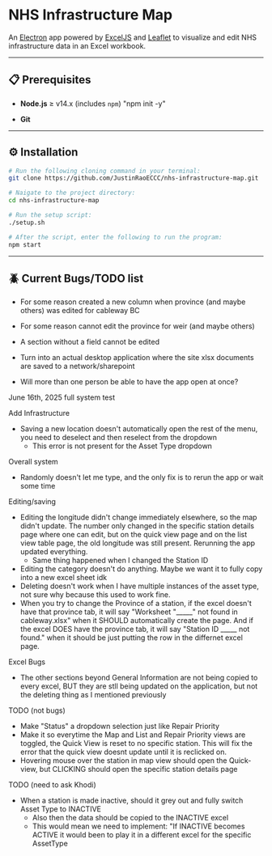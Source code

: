 # NHS Infrastructure Map

An [Electron](https://www.electronjs.org/) app powered by [ExcelJS](https://github.com/exceljs/exceljs) and [Leaflet](https://leafletjs.com/) to visualize and edit NHS infrastructure data in an Excel workbook.

---

## 📋 Prerequisites

- **Node.js** ≥ v14.x (includes `npm`)
    "npm init -y"

- **Git**

---

## ⚙️ Installation

```bash
# Run the following cloning command in your terminal:
git clone https://github.com/JustinRaoECCC/nhs-infrastructure-map.git

# Naigate to the project directory:
cd nhs-infrastructure-map

# Run the setup script:
./setup.sh

# After the script, enter the following to run the program:
npm start
```

---

## 🪲 Current Bugs/TODO list

- For some reason created a new column when province (and maybe others) was edited for cableway BC
- For some reason cannot edit the province for weir (and maybe others)
- A section without a field cannot be edited

- Turn into an actual desktop application where the site xlsx documents are saved to a network/sharepoint
- Will more than one person be able to have the app open at once?


June 16th, 2025 full system test

Add Infrastructure
- Saving a new location doesn't automatically open the rest of the menu, you need to deselect and then reselect from the dropdown
    - This error is not present for the Asset Type dropdown

Overall system
- Randomly doesn't let me type, and the only fix is to rerun the app or wait some time

Editing/saving
- Editing the longitude didn't change immediately elsewhere, so the map didn't update. The number only changed in the specific station details page where one can edit, but on the quick view page and on the list view table page, the old longitude was still present. Rerunning the app updated everything.
    - Same thing happened when I changed the Station ID
- Editing the category doesn't do anything. Maybe we want it to fully copy into a new excel sheet idk
- Deleting doesn't work when I have multiple instances of the asset type, not sure why because this used to work fine.
- When you try to change the Province of a station, if the excel doesn't have that province tab, it will say "Worksheet "_____" not found in cableway.xlsx" when it SHOULD automatically create the page. And if the excel DOES have the province tab, it will say "Station ID _____ not found." when it should be just putting the row in the differnet excel page.

Excel Bugs
- The other sections beyond General Information are not being copied to every excel, BUT they are stll being updated on the application, but not the deleting thing as I mentioned previously

TODO (not bugs)
- Make "Status" a dropdown selection just like Repair Priority
- Make it so everytime the Map and List and Repair Priority views are toggled, the Quick View is reset to no specific station. This will fix the error that the quick view doesnt update until it is reclicked on.
- Hovering mouse over the station in map view should open the Quick-view, but CLICKING should open the specific station details page

TODO (need to ask Khodi)
- When a station is made inactive, should it grey out and fully switch Asset Type to INACTIVE
    - Also then the data should be copied to the INACTIVE excel
    - This would mean we need to implement: "If INACTIVE becomes ACTIVE it would been to play it in a different excel for the specific AssetType